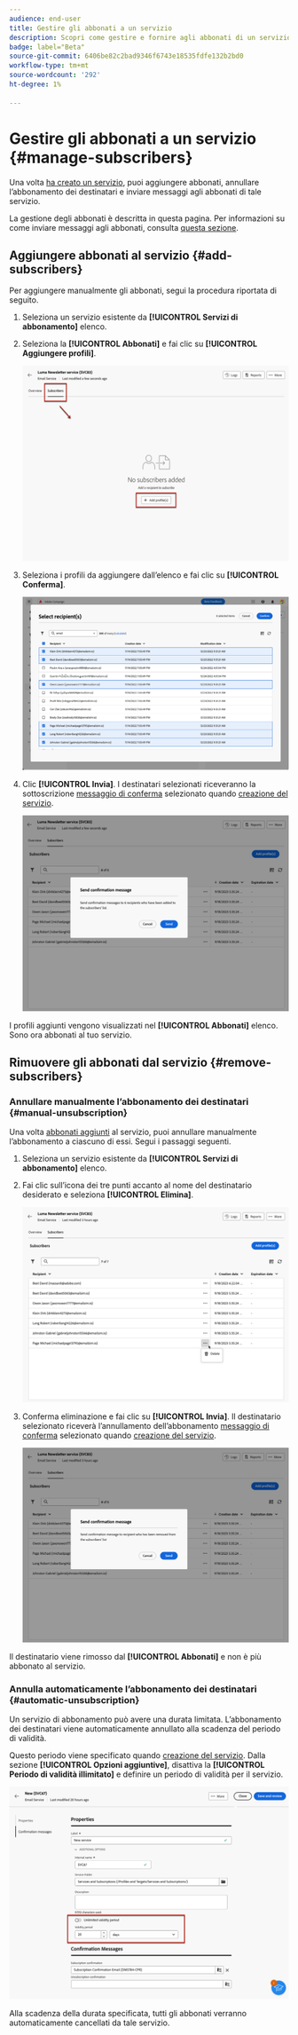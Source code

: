 ```yaml
---
audience: end-user
title: Gestire gli abbonati a un servizio
description: Scopri come gestire e fornire agli abbonati di un servizio in Adobe Campaign Web
badge: label="Beta"
source-git-commit: 6406be82c2bad9346f6743e18535fdfe132b2bd0
workflow-type: tm+mt
source-wordcount: '292'
ht-degree: 1%

---
```



# Gestire gli abbonati a un servizio {#manage-subscribers}

Una volta [ha creato un servizio](manage-services.md#create-service), puoi aggiungere abbonati, annullare l’abbonamento dei destinatari e inviare messaggi agli abbonati di tale servizio.

La gestione degli abbonati è descritta in questa pagina. Per informazioni su come inviare messaggi agli abbonati, consulta [questa sezione](../content/send-to-subscribers.md).

## Aggiungere abbonati al servizio {#add-subscribers}

Per aggiungere manualmente gli abbonati, segui la procedura riportata di seguito.

1. Seleziona un servizio esistente da **[!UICONTROL Servizi di abbonamento]** elenco.

1. Seleziona la **[!UICONTROL Abbonati]** e fai clic su **[!UICONTROL Aggiungere profili]**.

   ![](assets/service-subscribers-tab.png)

1. Seleziona i profili da aggiungere dall’elenco e fai clic su **[!UICONTROL Conferma]**.

   ![](assets/service-subscribers-select-profiles.png)

1. Clic **[!UICONTROL Invia]**.<!--if you click cancel, does it mean that no message is sent but recipients are still subscribed, or they are not subscribed? it's 2 different actions in the console)--> I destinatari selezionati riceveranno la sottoscrizione [messaggio di conferma](manage-services.md#create-confirmation-message) selezionato quando [creazione del servizio](manage-services.md#create-service).

   ![](assets/service-subscribers-confirmation-msg.png)

I profili aggiunti vengono visualizzati nel **[!UICONTROL Abbonati]** elenco. Sono ora abbonati al tuo servizio.

## Rimuovere gli abbonati dal servizio {#remove-subscribers}

### Annullare manualmente l’abbonamento dei destinatari {#manual-unsubscription}

Una volta [abbonati aggiunti](#add-subscribers) al servizio, puoi annullare manualmente l’abbonamento a ciascuno di essi. Segui i passaggi seguenti.

1. Seleziona un servizio esistente da **[!UICONTROL Servizi di abbonamento]** elenco.

1. Fai clic sull’icona dei tre punti accanto al nome del destinatario desiderato e seleziona **[!UICONTROL Elimina]**.

   ![](assets/service-subscribers-delete.png)

1. Conferma eliminazione e fai clic su **[!UICONTROL Invia]**. Il destinatario selezionato riceverà l’annullamento dell’abbonamento [messaggio di conferma](manage-services.md#create-confirmation-message) selezionato quando [creazione del servizio](manage-services.md#create-service).

   ![](assets/service-subscribers-delete-confirmation.png)

Il destinatario viene rimosso dal **[!UICONTROL Abbonati]** e non è più abbonato al servizio.

### Annulla automaticamente l’abbonamento dei destinatari {#automatic-unsubscription}

Un servizio di abbonamento può avere una durata limitata. L’abbonamento dei destinatari viene automaticamente annullato alla scadenza del periodo di validità.

Questo periodo viene specificato quando [creazione del servizio](manage-services.md#create-service). Dalla sezione **[!UICONTROL Opzioni aggiuntive]**, disattiva la **[!UICONTROL Periodo di validità illimitato]** e definire un periodo di validità per il servizio.

![](assets/service-create-validity-period.png)

Alla scadenza della durata specificata, tutti gli abbonati verranno automaticamente cancellati da tale servizio.
